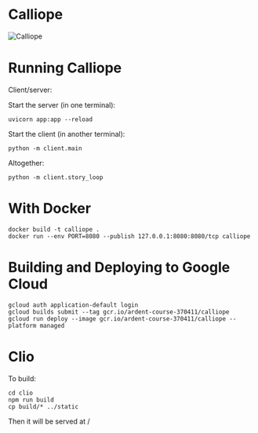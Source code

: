# Calliope

![Calliope](https://user-images.githubusercontent.com/17924059/204841825-e21a5387-4348-4b0c-9b8e-bce636e6eb0d.jpg)

# Running Calliope

Client/server:

Start the server (in one terminal):
```
uvicorn app:app --reload
```

Start the client (in another terminal):
```
python -m client.main
```

Altogether:
```
python -m client.story_loop
```


# With Docker
```
docker build -t calliope .
docker run --env PORT=8080 --publish 127.0.0.1:8080:8080/tcp calliope
```

# Building and Deploying to Google Cloud

```
gcloud auth application-default login
gcloud builds submit --tag gcr.io/ardent-course-370411/calliope
gcloud run deploy --image gcr.io/ardent-course-370411/calliope --platform managed
```


# Clio

To build:
```
cd clio
npm run build
cp build/* ../static
```

Then it will be served at <calliope-host>/
